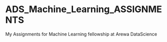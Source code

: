 # ADS_Machine_Learning_ASSIGNMENTS
My Assignments for Machine Learning  fellowship at Arewa DataScience
